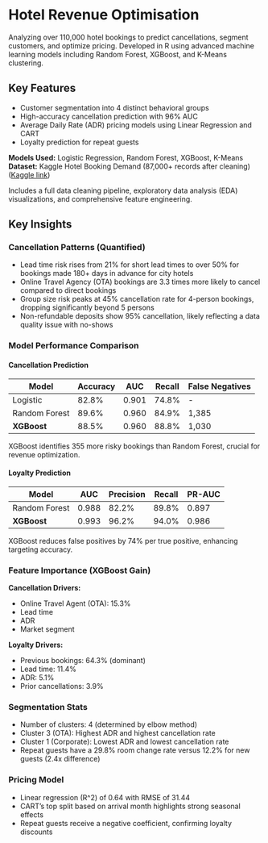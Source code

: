 # Hotel Revenue Optimisation

Analyzing over 110,000 hotel bookings to predict cancellations, segment customers, and optimize pricing. Developed in R using advanced machine learning models including Random Forest, XGBoost, and K-Means clustering.

## Key Features

* Customer segmentation into 4 distinct behavioral groups  
* High-accuracy cancellation prediction with 96% AUC  
* Average Daily Rate (ADR) pricing models using Linear Regression and CART  
* Loyalty prediction for repeat guests  

**Models Used:** Logistic Regression, Random Forest, XGBoost, K-Means  
**Dataset:** Kaggle Hotel Booking Demand (87,000+ records after cleaning) ([Kaggle link](https://www.kaggle.com/datasets/mojtaba142/hotel-booking))  

Includes a full data cleaning pipeline, exploratory data analysis (EDA) visualizations, and comprehensive feature engineering.

## Key Insights

### Cancellation Patterns (Quantified)

* Lead time risk rises from 21% for short lead times to over 50% for bookings made 180+ days in advance for city hotels  
* Online Travel Agency (OTA) bookings are 3.3 times more likely to cancel compared to direct bookings  
* Group size risk peaks at 45% cancellation rate for 4-person bookings, dropping significantly beyond 5 persons  
* Non-refundable deposits show 95% cancellation, likely reflecting a data quality issue with no-shows  

### Model Performance Comparison

#### Cancellation Prediction

| Model         | Accuracy | AUC   | Recall | False Negatives |
| ------------- | -------- | ----- | ------ | --------------- |
| Logistic      | 82.8%    | 0.901 | 74.8%  | -               |
| Random Forest | 89.6%    | 0.960 | 84.9%  | 1,385           |
| **XGBoost**   | 88.5%    | 0.960 | 88.8%  | 1,030           |

XGBoost identifies 355 more risky bookings than Random Forest, crucial for revenue optimization.

#### Loyalty Prediction

| Model         | AUC   | Precision | Recall | PR-AUC |
| ------------- | ----- | --------- | ------ | ------ |
| Random Forest | 0.988 | 82.2%     | 89.8%  | 0.897  |
| **XGBoost**   | 0.993 | 96.2%     | 94.0%  | 0.986  |

XGBoost reduces false positives by 74% per true positive, enhancing targeting accuracy.

### Feature Importance (XGBoost Gain)

**Cancellation Drivers:**  
* Online Travel Agent (OTA): 15.3%  
* Lead time  
* ADR  
* Market segment  

**Loyalty Drivers:**  
* Previous bookings: 64.3% (dominant)  
* Lead time: 11.4%  
* ADR: 5.1%  
* Prior cancellations: 3.9%  

### Segmentation Stats

* Number of clusters: 4 (determined by elbow method)  
* Cluster 3 (OTA): Highest ADR and highest cancellation rate  
* Cluster 1 (Corporate): Lowest ADR and lowest cancellation rate  
* Repeat guests have a 29.8% room change rate versus 12.2% for new guests (2.4x difference)  

### Pricing Model

* Linear regression \(R^2\) of 0.64 with RMSE of 31.44  
* CART’s top split based on arrival month highlights strong seasonal effects  
* Repeat guests receive a negative coefficient, confirming loyalty discounts  
